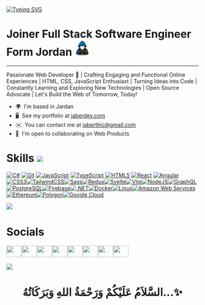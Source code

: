 
<a href="https://git.io/typing-svg"><img src="https://readme-typing-svg.herokuapp.com?font=Fira+Code&weight=900&size=50&pause=1000&color=F7F7F7&center=true&vCenter=true&width=1200&height=54&lines=Hey%2C+I'm+Jaber+Welcome+to+my+Profile!" alt="Typing SVG" /></a>

# Joiner Full Stack Software Engineer Form Jordan  <picture><img src = "https://github.com/0xabdulkhalid/0xabdulkhalid/blob/main/assets/mdImages/about_me.gif" width = 40px></picture> 
-------------------------------------

Passionate Web Developer 🚀 | Crafting Engaging and Functional Online Experiences | HTML, CSS, JavaScript Enthusiast | Turning Ideas into Code | Constantly Learning and Exploring New Technologies | Open Source Advocate | Let's Build the Web of Tomorrow, Today!


* 🌍  I'm based in Jardan
* 🖥️  See my portfolio at [jaberdev.com](https://jaberdev.com/)
* ✉️  You can contact me at [jaberthic@gmail.com](mailto:jaberthic@gmail.com)
* 🤝  I'm open to collaborating on Web Products


# Skills <img src='https://user-images.githubusercontent.com/74038190/206662607-d9e7591e-bbf9-42f9-9386-29efc927bc16.gif' width="40"> 


<p align="left">
<a
  href="https://docs.microsoft.com/en-us/dotnet/csharp/"
  target="_blank"
  rel="noreferrer"
  ><img
    src="https://raw.githubusercontent.com/danielcranney/readme-generator/main/public/icons/skills/csharp-colored.svg"
    alt="C#"
    width="40"
    height="36"
/></a>
<a href="https://git-scm.com/" target="_blank" rel="noreferrer"
  ><img
    src="https://raw.githubusercontent.com/danielcranney/readme-generator/main/public/icons/skills/git-colored.svg"
    alt="Git"
    width="40"
    height="36"
/></a>
<a
  href="https://developer.mozilla.org/en-US/docs/Web/JavaScript"
  target="_blank"
  rel="noreferrer"
  ><img
    src="https://raw.githubusercontent.com/danielcranney/readme-generator/main/public/icons/skills/javascript-colored.svg"
    alt="JavaScript"
    width="40"
    height="36"
/></a>

<a href="https://www.typescriptlang.org/" target="_blank" rel="noreferrer">
  <img
    src="https://raw.githubusercontent.com/danielcranney/readme-generator/main/public/icons/skills/typescript-colored.svg"
    alt="TypeScript"
    width="40"
    height="36"
/></a>
<a
  href="https://developer.mozilla.org/en-US/docs/Glossary/HTML5"
  target="_blank"
  rel="noreferrer"
>
  <img
    src="https://raw.githubusercontent.com/danielcranney/readme-generator/main/public/icons/skills/html5-colored.svg"
    alt="HTML5"
    width="40"
    height="36"
/></a>
<a href="https://reactjs.org/" target="_blank" rel="noreferrer">
  <img
    src="https://raw.githubusercontent.com/danielcranney/readme-generator/main/public/icons/skills/react-colored.svg"
    alt="React"
    width="40"
    height="36"
/></a>

<a href="https://angular.io/" target="_blank" rel="noreferrer">
  <img
    src="https://raw.githubusercontent.com/danielcranney/readme-generator/main/public/icons/skills/angularjs-colored.svg"
    alt="Angular"
    width="40"
    height="36" /></a
><a href="https://www.w3.org/TR/CSS/#css" target="_blank" rel="noreferrer"
  ><img
    src="https://raw.githubusercontent.com/danielcranney/readme-generator/main/public/icons/skills/css3-colored.svg"
    alt="CSS3"
    width="40"
    height="36" /></a
><a href="https://tailwindcss.com/" target="_blank" rel="noreferrer"
  ><img
    src="https://raw.githubusercontent.com/danielcranney/readme-generator/main/public/icons/skills/tailwindcss-colored.svg"
    alt="TailwindCSS"
    width="40"
    height="36" /></a
><a href="https://sass-lang.com/" target="_blank" rel="noreferrer"
  ><img
    src="https://raw.githubusercontent.com/danielcranney/readme-generator/main/public/icons/skills/sass-colored.svg"
    alt="Sass"
    width="40"
    height="36" /></a
><a href="https://redux.js.org/" target="_blank" rel="noreferrer"
  ><img
    src="https://raw.githubusercontent.com/danielcranney/readme-generator/main/public/icons/skills/redux-colored.svg"
    alt="Redux"
    width="40"
    height="36" /></a
><a href="https://svelte.dev/" target="_blank" rel="noreferrer"
  ><img
    src="https://raw.githubusercontent.com/danielcranney/readme-generator/main/public/icons/skills/svelte-colored.svg"
    alt="Svelte"
    width="40"
    height="36" /></a
><a href="https://vitejs.dev/" target="_blank" rel="noreferrer"
  ><img
    src="https://raw.githubusercontent.com/danielcranney/readme-generator/main/public/icons/skills/vite-colored.svg"
    alt="Vite"
    width="40"
    height="36" /></a
><a href="https://nodejs.org/en/" target="_blank" rel="noreferrer"
  ><img
    src="https://raw.githubusercontent.com/danielcranney/readme-generator/main/public/icons/skills/nodejs-colored.svg"
    alt="NodeJS"
    width="40"
    height="36" /></a
><a href="https://graphql.org/" target="_blank" rel="noreferrer"
  ><img
    src="https://raw.githubusercontent.com/danielcranney/readme-generator/main/public/icons/skills/graphql-colored.svg"
    alt="GraphQL"
    width="40"
    height="36" /></a
><a href="https://www.postgresql.org/" target="_blank" rel="noreferrer"
  ><img
    src="https://raw.githubusercontent.com/danielcranney/readme-generator/main/public/icons/skills/postgresql-colored.svg"
    alt="PostgreSQL"
    width="40"
    height="36" /></a
><a href="https://firebase.google.com/" target="_blank" rel="noreferrer"
  ><img
    src="https://raw.githubusercontent.com/danielcranney/readme-generator/main/public/icons/skills/firebase-colored.svg"
    alt="Firebase"
    width="40"
    height="36" /></a
><a href="https://dotnet.microsoft.com/en-us/" target="_blank" rel="noreferrer"
  ><img
    src="https://raw.githubusercontent.com/danielcranney/readme-generator/main/public/icons/skills/dot-net-colored.svg"
    alt=".NET"
    width="40"
    height="36" /></a
><a href="https://www.docker.com/" target="_blank" rel="noreferrer"
  ><img
    src="https://raw.githubusercontent.com/danielcranney/readme-generator/main/public/icons/skills/docker-colored.svg"
    alt="Docker"
    width="40"
    height="36" /></a
><a href="https://www.linux.org" target="_blank" rel="noreferrer"
  ><img
    src="https://raw.githubusercontent.com/danielcranney/readme-generator/main/public/icons/skills/linux-colored.svg"
    alt="Linux"
    width="40"
    height="36" /></a
><a href="https://aws.amazon.com" target="_blank" rel="noreferrer"
  ><img
    src="https://raw.githubusercontent.com/danielcranney/readme-generator/main/public/icons/skills/aws-colored-dark.svg"
    alt="Amazon Web Services"
    width="40"
    height="36" /></a
><a href="https://ethereum.org/en/" target="_blank" rel="noreferrer"
  ><img
    src="https://raw.githubusercontent.com/danielcranney/readme-generator/main/public/icons/skills/ethereum-colored.svg"
    alt="Ethereum"
    width="40"
    height="36" /></a
><a href="https://polygon.technology/" target="_blank" rel="noreferrer"
  ><img
    src="https://raw.githubusercontent.com/danielcranney/readme-generator/main/public/icons/skills/polygon-colored.svg"
    alt="Polygon"
    width="40"
    height="36" /></a
><a href="https://cloud.google.com/" target="_blank" rel="noreferrer"
  ><img
    src="https://raw.githubusercontent.com/danielcranney/readme-generator/main/public/icons/skills/googlecloud-colored.svg"
    alt="Google Cloud"
    width="40"
    height="36"
/></a>

</p>


<img src="https://user-images.githubusercontent.com/73097560/115834477-dbab4500-a447-11eb-908a-139a6edaec5c.gif">






# Socials
<p align="left">
 <img
      height="30"
      width="40"
      src="https://raw.githubusercontent.com/danielcranney/readme-generator/main/public/icons/socials/twitter-dark.svg" /></a
  ><a target="_blank" rel="noreferrer" href="https://JaberSaed.hashnode.dev"
    ><img
      height="30"
      width="40"
      src="https://raw.githubusercontent.com/danielcranney/readme-generator/main/public/icons/socials/hashnode.svg" /></a
  ><a target="_blank" rel="noreferrer" href="http://www.medium.com/@jabrsalm449"
    ><img
      height="30"
      width="40"
      src="https://raw.githubusercontent.com/danielcranney/readme-generator/main/public/icons/socials/medium-dark.svg" /></a
  ><a target="_blank" rel="noreferrer" href="https://www.dev.to/jabersaed"
    ><img
      height="30"
      width="40"
      src="https://raw.githubusercontent.com/danielcranney/readme-generator/main/public/icons/socials/devdotto-dark.svg" /></a
  ><a
    target="_blank"
    rel="noreferrer"
    href="https://www.linkedin.com/in/jaberdev"
    ><img
      height="30"
      width="40"
      src="https://raw.githubusercontent.com/danielcranney/readme-generator/main/public/icons/socials/linkedin.svg" /></a
  ><a
    target="_blank"
    rel="noreferrer"
    href="https://codesandbox.io/u/jabrsalm449"
    ><img
      height="30"
      width="40"
      src="https://raw.githubusercontent.com/danielcranney/readme-generator/main/public/icons/socials/codesandbox-dark.svg" /></a
  ><a target="_blank" rel="noreferrer" href="https://www.codepen.io/Jaber-saed"
    ><img
      height="30"
      width="40"
      src="https://raw.githubusercontent.com/danielcranney/readme-generator/main/public/icons/socials/codepen-dark.svg" /></a
  ><a
    target="_blank"
    rel="noreferrer"
    href="https://www.stackoverflow.com/users/16387782/jaber-salem"
    ><img
      height="30"
      width="40"
      src="https://raw.githubusercontent.com/danielcranney/readme-generator/main/public/icons/socials/stackoverflow.svg"
  /></a>
</p>


<img src="https://user-images.githubusercontent.com/73097560/115834477-dbab4500-a447-11eb-908a-139a6edaec5c.gif">

<!-- ### Support Me

<ul style="list-style-type: none; margin: 0;">

<li style="display: inline-block; margin-right: 0.25rem;"><a href="https://www.buymeacoffee.com/JaberDev"><img src="https://cdn.buymeacoffee.com/buttons/v2/default-yellow.png" width="150"/></a></li>

</ul>


<br>
<br>
<br> -->

<div align='center'>

# <b>السَّلاَمُ عَلَيْكُمْ وَرَحْمَةُ اللهِ وَبَرَكَاتُهُ...✨</b>

</div>
<br>
<br>
